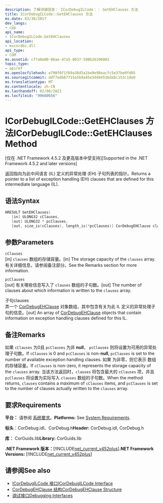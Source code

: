 ```yaml
---
description: 了解详细信息： ICorDebugILCode：： GetEHClauses 方法
title: ICorDebugILCode::GetEHClauses 方法
ms.date: 03/30/2017
dev_langs:
- cpp
api_name:
- ICorDebugILCode.GetEHClauses
api_location:
- mscordbi.dll
api_type:
- COM
ms.assetid: cf7a0e00-06ae-47a5-8037-598b26196802
topic_type:
- apiref
ms.openlocfilehash: e790f0f1f69a38d3a1be9e98eacfc5e37be0fd05
ms.sourcegitcommit: ddf7edb67715a5b9a45e3dd44536dabc153c1de0
ms.translationtype: MT
ms.contentlocale: zh-CN
ms.lasthandoff: 02/06/2021
ms.locfileid: "99660656"
---
```

# <a name="icordebugilcodegetehclauses-method"></a><span data-ttu-id="cbe40-103">ICorDebugILCode::GetEHClauses 方法</span><span class="sxs-lookup"><span data-stu-id="cbe40-103">ICorDebugILCode::GetEHClauses Method</span></span>

<span data-ttu-id="cbe40-104">[仅在 .NET Framework 4.5.2 及更高版本中受支持]</span><span class="sxs-lookup"><span data-stu-id="cbe40-104">[Supported in the .NET Framework 4.5.2 and later versions]</span></span>  
  
 <span data-ttu-id="cbe40-105">返回指向为此中间语言 (IL) 定义的异常处理 (EH) 子句列表的指针。</span><span class="sxs-lookup"><span data-stu-id="cbe40-105">Returns a pointer to a list of exception handling (EH) clauses that are defined for this intermediate language (IL).</span></span>  
  
## <a name="syntax"></a><span data-ttu-id="cbe40-106">语法</span><span class="sxs-lookup"><span data-stu-id="cbe40-106">Syntax</span></span>  
  
```cpp
HRESULT GetEHClauses(  
   [in] ULONG32 cClauses,  
   [out] ULONG32 * pcClauses,  
   [out, size_is(cClauses), length_is(*pcClauses)] CorDebugEHClause clauses[]);  
```  
  
## <a name="parameters"></a><span data-ttu-id="cbe40-107">参数</span><span class="sxs-lookup"><span data-stu-id="cbe40-107">Parameters</span></span>  

 `cClauses`  
 <span data-ttu-id="cbe40-108">[in] `clauses` 数组的存储容量。</span><span class="sxs-lookup"><span data-stu-id="cbe40-108">[in] The storage capacity of the `clauses` array.</span></span> <span data-ttu-id="cbe40-109">有关详细信息，请参阅备注部分。</span><span class="sxs-lookup"><span data-stu-id="cbe40-109">See the Remarks section for more information.</span></span>  
  
 `pcClauses`  
 <span data-ttu-id="cbe40-110">[out] 有关哪些信息写入了 `clauses` 数组的子句数。</span><span class="sxs-lookup"><span data-stu-id="cbe40-110">[out] The number of clauses about which information is written to the `clauses` array.</span></span>  
  
 <span data-ttu-id="cbe40-111">子句</span><span class="sxs-lookup"><span data-stu-id="cbe40-111">clauses</span></span>  
 <span data-ttu-id="cbe40-112">弄一个 [CorDebugEHClause](cordebugehclause-structure.md) 对象数组，其中包含有关为此 IL 定义的异常处理子句的信息。</span><span class="sxs-lookup"><span data-stu-id="cbe40-112">[out] An array of [CorDebugEHClause](cordebugehclause-structure.md) objects that contain information on exception handling clauses defined for this IL.</span></span>  
  
## <a name="remarks"></a><span data-ttu-id="cbe40-113">备注</span><span class="sxs-lookup"><span data-stu-id="cbe40-113">Remarks</span></span>  

 <span data-ttu-id="cbe40-114">如果 `cClauses` 为0且 `pcClauses` 为非 **null**， `pcClauses` 则将设置为可用的异常处理子句数。</span><span class="sxs-lookup"><span data-stu-id="cbe40-114">If `cClauses` is 0 and `pcClauses` is non-**null**, `pcClauses` is set to the number of available exception handling clauses.</span></span> <span data-ttu-id="cbe40-115">如果  为非零，则它表示  数组的存储容量。</span><span class="sxs-lookup"><span data-stu-id="cbe40-115">If `cClauses` is non-zero, it represents the storage capacity of the `clauses` array.</span></span> <span data-ttu-id="cbe40-116">当该方法返回时，`clauses` 将包含最大的 `cClauses` 项，并且 `pcClauses` 将设置为实际写入 `clauses` 数组的子句数。</span><span class="sxs-lookup"><span data-stu-id="cbe40-116">When the method returns, `clauses` contains a maximum of `cClauses` items, and `pcClauses` is set to the number of clauses actually written to the `clauses` array.</span></span>  
  
## <a name="requirements"></a><span data-ttu-id="cbe40-117">要求</span><span class="sxs-lookup"><span data-stu-id="cbe40-117">Requirements</span></span>  

 <span data-ttu-id="cbe40-118">**平台：** 请参阅 [系统要求](../../get-started/system-requirements.md)。</span><span class="sxs-lookup"><span data-stu-id="cbe40-118">**Platforms:** See [System Requirements](../../get-started/system-requirements.md).</span></span>  
  
 <span data-ttu-id="cbe40-119">**标头**：CorDebug.idl、CorDebug.h</span><span class="sxs-lookup"><span data-stu-id="cbe40-119">**Header:** CorDebug.idl, CorDebug.h</span></span>  
  
 <span data-ttu-id="cbe40-120">**库：** CorGuids.lib</span><span class="sxs-lookup"><span data-stu-id="cbe40-120">**Library:** CorGuids.lib</span></span>  
  
 <span data-ttu-id="cbe40-121">**.NET Framework 版本：**[!INCLUDE[net_current_v452plus](../../../../includes/net-current-v452plus-md.md)]</span><span class="sxs-lookup"><span data-stu-id="cbe40-121">**.NET Framework Versions:** [!INCLUDE[net_current_v452plus](../../../../includes/net-current-v452plus-md.md)]</span></span>  
  
## <a name="see-also"></a><span data-ttu-id="cbe40-122">请参阅</span><span class="sxs-lookup"><span data-stu-id="cbe40-122">See also</span></span>

- [<span data-ttu-id="cbe40-123">ICorDebugILCode 接口</span><span class="sxs-lookup"><span data-stu-id="cbe40-123">ICorDebugILCode Interface</span></span>](icordebugilcode-interface.md)
- [<span data-ttu-id="cbe40-124">CorDebugEHClause 结构</span><span class="sxs-lookup"><span data-stu-id="cbe40-124">CorDebugEHClause Structure</span></span>](cordebugehclause-structure.md)
- [<span data-ttu-id="cbe40-125">调试接口</span><span class="sxs-lookup"><span data-stu-id="cbe40-125">Debugging Interfaces</span></span>](debugging-interfaces.md)
